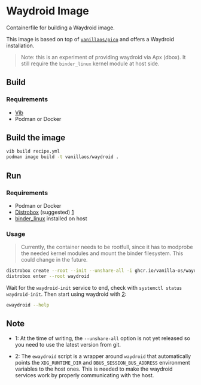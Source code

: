 # Waydroid Image

Containerfile for building a Waydroid image.

This image is based on top of [`vanillaos/pico`](https://github.com/Vanilla-OS/core-image/pkgs/container/pico) and offers a Waydroid
installation.

> Note: this is an experiment of providing waydroid via Apx (dbox). It still require the `binder_linux` kernel module at host side.

## Build

### Requirements

- [Vib](https://github.com/Vanilla-OS/Vib)
- Podman or Docker

## Build the image

```bash
vib build recipe.yml
podman image build -t vanillaos/waydroid .
```

## Run

### Requirements

- Podman or Docker
- [Distrobox](https://github.com/89luca89/distrobox) (suggested) [1](#note1)
- [binder_linux](https://github.com/choff/anbox-modules) installed on host

### Usage

> Currently, the container needs to be rootfull, since it has to modprobe the needed kernel
> modules and mount the binder filesystem. This could change in the future.

```bash
distrobox create --root --init --unshare-all -i ghcr.io/vanilla-os/waydroid:main -n waydroid # replace with your local image if you built it
distrobox enter --root waydroid
```

Wait for the `waydroid-init` service to end, check with `systemctl status waydroid-init`.
Then start using waydroid with [2](#note2):

```bash
ewaydroid --help
```

## Note

- <a name="note1">1</a>: At the time of writing, the `--unshare-all` option is not yet released
so you need to use the latest version from git.

- <a name="note2">2</a>: The `ewaydroid` script is a wrapper around `waydroid` that
automatically points the `XDG_RUNTIME_DIR` and `DBUS_SESSION_BUS_ADDRESS` environment
variables to the host ones. This is needed to make the waydroid services work by
properly communicating with the host.
